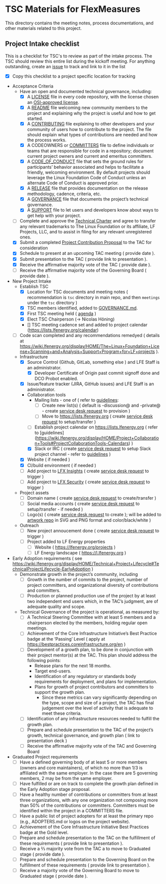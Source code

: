 # TSC Materials for FlexMeasures

This directory contains the meeting notes, process documentations, and other materials related to this project.

## Project Intake checklist

This is a checklist for TSC's to review as part of the intake process. The TSC should review this entire list during the kickoff meeting. For anything outstanding, create an [issue](../issues) to track and link to it in the list

- [x] Copy this checklist to a project specific location for tracking
- Acceptance Criteria
	- Have an open and documented technical governance, including:
		- [x] A [LICENSE](../LICENSE) file in every code repository, with the license chosen an [OSI-approved license](https://opensource.org/licenses).
		- [x] A [README](../README.md) file welcoming new community members to the project and explaining why the project is useful and how to get started.
		- [x] A [CONTRIBUTING](../CONTRIBUTING.md) file explaining to other developers and your community of users how to contribute to the project. The file should explain what types of contributions are needed and how the process works.
		- [x] A CODEOWNERS or [COMMITTERS](../COMMITTERS.csv) file to define individuals or teams that are responsible for code in a repository; document current project owners and current and emeritus committers. 
		- [x] A [CODE_OF_CONDUCT](../CODE_OF_CONDUCT.md) file that sets the ground rules for participants’ behavior associated and helps to facilitate a friendly, welcoming environment. By default projects should leverage the Linux Foundation Code of Conduct unless an alternate Code of Conduct is approved prior.
		- [x] A [RELEASE](../RELEASE.md) file that provides documentation on the release methodology, cadence, criteria, etc.
		- [x] A [GOVERNANCE](../GOVERNANCE.md) file that documents the project’s technical governance.
		- [x] A [SUPPORT](../SUPPORT.md) file to let users and developers know about ways to get help with your project.
	- [ ] Complete and approve the [Technical Charter](CHARTER.md) and agree to transfer any relevant trademarks to The Linux Foundation or its affiliate, LF Projects, LLC, and to assist in filing for any relevant unregistered ones.
	- [x] Submit a completed [Project Contribution Proposal](https://wiki.lfenergy.org/display/HOME/New+Project+Proposals+Process) to the TAC for consideration
	- [x] Schedule to present at an upcoming TAC meeting ( provide date ).
	- [x] Submit presentation to the TAC ( provide link to presentation ).
	- [x] Receive the affirmative majority vote of the TAC ( provide date ).
	- [ ] Receive the affirmative majority vote of the Governing Board ( provide date ).
- New Project Intake
	- Establish TSC
		- [x] Location for TSC documents and meeting notes ( recommendation is ```tsc``` directory in main repo, and then ```meetings``` under the ```tsc``` directory )
		- [x] TSC members identified, added to [GOVERNANCE.md](../GOVERNANCE.md).
		- [x] First TSC meeting held ( [agenda](meetings/initial-meeting-agenda.md) )
		- [x] Elect TSC Chairperson (-> Nicolas Höning)
		- [] TSC meeting cadence set and added to project calendar (https://lists.lfenergy.org/calendar)
	- [ ] Code scan completed and any recommendations remedyed ( details at https://wiki.lfenergy.org/display/HOME/The+Linux+Foundation+License+Scanning+and+Analysis+Support+Program+for+LF+projects ).
	- Infrastructure
		- [x] Source Control (Github, GitLab, something else ) and LFE Staff is an administrator.	
			- [x] Developer Certificate of Origin past commit signoff done and DCO Probot enabled.
		- [x] Issue/feature tracker (JIRA, GitHub issues) and LFE Staff is an administrator.
		- Collaboration tools 
			- Mailing lists - one of ( refer to [guidelines](https://wiki.lfenergy.org/display/HOME/Project+Collaboration+Tools#ProjectCollaborationTools-Mailinglists): 
				- [ ] Create new list(s) ( default is -discussion@ and -private@ - create [service desk request] to provision ) 
				- [ ] Move to https://lists.lfenergy.org ( create [service desk request] to setup/transfer )
			- [ ] Establish project calendar on https://lists.lfenergy.org ( refer to [guidelines] (https://wiki.lfenergy.org/display/HOME/Project+Collaboration+Tools#ProjectCollaborationTools-Calendars) )
			- [x] Slack or IRC ( create [service desk request] to setup Slack project channel - refer to [guidelines]( https://wiki.lfenergy.org/display/HOME/Project+Collaboration+Tools#ProjectCollaborationTools-Slack) )
		- [x] Website ( if needed )
		- [x] CI/build environment ( if needed )
		- [ ] Add project to [LFX Insights](https://insights.lfx.linuxfoundation.org/) ( create [service desk request] to trigger )
		- [ ] Add project to [LFX Security](https://security.lfx.linuxfoundation.org/) ( create [service desk request] to trigger )
	- Project assets
		- [ ] Domain name ( create [service desk request] to create/transfer )
		- [ ] Social media accounts ( create [service desk request] to setup/transfer - if needed )
		- [ ] Logo(s) ( create [service desk request] to create ); will be added to [artwork repo](https://artwork.lfenergy.org) in SVG and PNG format and color/black/white )
	- Outreach
		- [ ] New project annoucement done ( create [service desk request] to trigger )
		- [ ] Project added to LF Energy properties
			- [ ] Website ( https://lfenergy.org/projects )
			- [ ] LF Energy landscape ( https://l.lfenergy.org )
- Early Adoption requirements ( see https://wiki.lfenergy.org/display/HOME/Technical+Project+Lifecycle#TechnicalProjectLifecycle-EarlyAdoption )
  - Demonstrate growth in the project’s community, including
	- [ ] Growth in the number of commits to the project, number of project committers, and organizational diversity of contributions and committers.
	- [ ] Production or planned production use of the project by at least two independent end users which, in the TAC’s judgment, are of adequate quality and scope.
  - Technical Governance of the project is operational, as measured by:
	- [ ] A Technical Steering Committee with at least 5 members and a chairperson elected by the members, holding regular open meetings.
	- [ ] Achievement of the Core Infrastructure Initiative’s Best Practice badge at the ‘Passing’ Level ( apply at https://bestpractices.coreinfrastructure.org/en )
	- [ ] Development of a growth plan, to be done in conjunction with their project mentor(s) at the TAC. This plan should address the following points:
		- Release plans for the next 18 months.
		- Target end-users.
		- Identification of any regulatory or standards body requirements for deployment, and plans for implementation.
		- Plans for growth of project contributors and committers to support the growth plan.
			- Since these metrics can vary significantly depending on the type, scope and size of a project, the TAC has final judgement over the level of activity that is adequate to meet these criteria.
	- [ ] Identification of any infrastructure resources needed to fulfill the growth plan.
	- [ ] Prepare and schedule presentation to the TAC of the project’s growth, technical governance, and growth plan ( link to presentation deck )
	- [ ] Receive the affirmative majority vote of the TAC and Governing Board
- Graduated Project requirements
  	- [ ] Have a defined governing body of at least 5 or more members (owners and core maintainers), of which no more than 1/3 is affiliated with the same employer. In the case there are 5 governing members, 2 may be from the same employer.
	- [ ] Have fulfilled or are on track to complete the growth plan defined in the Early Adoption stage proposal.
	- [ ] Have a healthy number of contributions or committers from at least three organizations, with any one organization not composing more than 50% of the contributions or committers. Committers must be identified within the project in a COMMITTERS file.
	- [ ] Have a public list of project adopters for at least the primary repo (e.g., ADOPTERS.md or logos on the project website).
	- [ ] Achievement of the Core Infrastructure Initiative Best Practices badge at the Gold level.
	- [ ] Prepare and schedule presentation to the TAC on the fulfillment of these requirements ( provide link to presentation ).
	- [ ] Receive a ⅔ majority vote from the TAC a to move to Graduated stage ( provide date ).
	- [ ] Prepare and schedule presentation to the Governing Board on the fulfillment of these requirements ( provide link to presentation ).
	- [ ] Receive a majority vote of the Governing Board to move to Graduated stage ( provide date ).

[service desk request]: https://github.com/lf-energy/foundation/issues/new/choose
